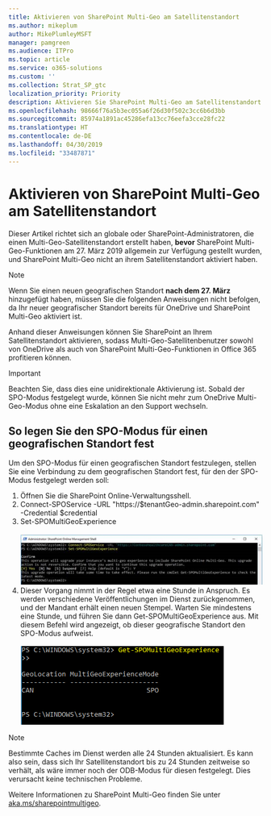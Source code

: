 ```yaml
---
title: Aktivieren von SharePoint Multi-Geo am Satellitenstandort
ms.author: mikeplum
author: MikePlumleyMSFT
manager: pamgreen
ms.audience: ITPro
ms.topic: article
ms.service: o365-solutions
ms.custom: ''
ms.collection: Strat_SP_gtc
localization_priority: Priority
description: Aktivieren Sie SharePoint Multi-Geo am Satellitenstandort.
ms.openlocfilehash: 98666f76a5b3ec055a6f26d30f502c3cc6b6d3bb
ms.sourcegitcommit: 85974a1891ac45286efa13cc76eefa3cce28fc22
ms.translationtype: HT
ms.contentlocale: de-DE
ms.lasthandoff: 04/30/2019
ms.locfileid: "33487871"
---
```

# <a name="enabling-sharepoint-multi-geo-in-your-satellite-geo-location"></a>Aktivieren von SharePoint Multi-Geo am Satellitenstandort

Dieser Artikel richtet sich an globale oder SharePoint-Administratoren, die einen Multi-Geo-Satellitenstandort erstellt haben, **bevor** SharePoint Multi-Geo-Funktionen am 27. März 2019 allgemein zur Verfügung gestellt wurden, und SharePoint Multi-Geo nicht an ihrem Satellitenstandort aktiviert haben. 

>[!Note]
>Wenn Sie einen neuen geografischen Standort **nach dem 27. März** hinzugefügt haben, müssen Sie die folgenden Anweisungen nicht befolgen, da Ihr neuer geografischer Standort bereits für OneDrive und SharePoint Multi-Geo aktiviert ist.

Anhand dieser Anweisungen können Sie SharePoint an Ihrem Satellitenstandort aktivieren, sodass Multi-Geo-Satellitenbenutzer sowohl von OneDrive als auch von SharePoint Multi-Geo-Funktionen in Office 365 profitieren können. 

>[!IMPORTANT]
>Beachten Sie, dass dies eine unidirektionale Aktivierung ist. Sobald der SPO-Modus festgelegt wurde, können Sie nicht mehr zum OneDrive Multi-Geo-Modus ohne eine Eskalation an den Support wechseln. 

## <a name="to-set-a-geo-location-into-spo-mode"></a>So legen Sie den SPO-Modus für einen geografischen Standort fest

Um den SPO-Modus für einen geografischen Standort festzulegen, stellen Sie eine Verbindung zu dem geografischen Standort fest, für den der SPO-Modus festgelegt werden soll:

1.  Öffnen Sie die SharePoint Online-Verwaltungsshell. 
2.  Connect-SPOService -URL "https://$tenantGeo-admin.sharepoint.com" -Credential $credential
3.  Set-SPOMultiGeoExperience</br></br>
![Set-SPOMultiGeoExperience](media/Set-SPO-MultiGeo.jpg)
4.  Dieser Vorgang nimmt in der Regel etwa eine Stunde in Anspruch. Es werden verschiedene Veröffentlichungen im Dienst zurückgenommen, und der Mandant erhält einen neuen Stempel. Warten Sie mindestens eine Stunde, und führen Sie dann Get-SPOMultiGeoExperience aus.  Mit diesem Befehl wird angezeigt, ob dieser geografische Standort den SPO-Modus aufweist.</br></br>
![Set-SPOMultiGeoExperience](media/Get-SPO-MultiGeo.jpg)

 
 
 
>[!Note]
>Bestimmte Caches im Dienst werden alle 24 Stunden aktualisiert. Es kann also sein, dass sich Ihr Satellitenstandort bis zu 24 Stunden zeitweise so verhält, als wäre immer noch der ODB-Modus für diesen festgelegt. Dies verursacht keine technischen Probleme. 
 
Weitere Informationen zu SharePoint Multi-Geo finden Sie unter [aka.ms/sharepointmultigeo](https://docs.microsoft.com/de-DE/office365/enterprise/multi-geo-capabilities-in-onedrive-and-sharepoint-online-in-office-365).


